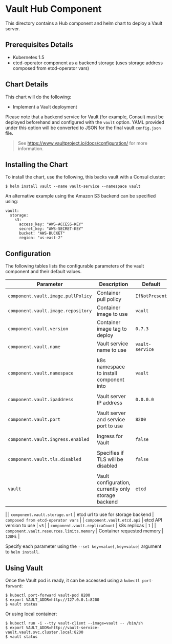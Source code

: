 # Vault Hub Component

This directory contains a Hub component and helm chart to deploy a Vault server.

## Prerequisites Details

* Kubernetes 1.5
* etcd-operator component as a backend storage (uses storage address composed from etcd-operator vars)

## Chart Details

This chart will do the following:

* Implement a Vault deployment

Please note that a backend service for Vault (for example, Consul) must
be deployed beforehand and configured with the `vault` option. YAML provided
under this option will be converted to JSON for the final vault `config.json`
file.

> See https://www.vaultproject.io/docs/configuration/ for more information.

## Installing the Chart

To install the chart, use the following, this backs vault with a Consul cluster:

```console
$ helm install vault --name vault-service --namespace vault
```

An alternative example using the Amazon S3 backend can be specified using:

```
vault:
  storage:
    s3:
      access_key: "AWS-ACCESS-KEY"
      secret_key: "AWS-SECRET-KEY"
      bucket: "AWS-BUCKET"
      region: "us-east-2"
```

## Configuration

The following tables lists the configurable parameters of the vault component and their default values.

|       Parameter         |           Description               |                         Default                     |
|-------------------------|-------------------------------------|-----------------------------------------------------|
| `component.vault.image.pullPolicy`      | Container pull policy               | `IfNotPresent`                                      |
| `component.vault.image.repository`      | Container image to use              | `vault`                                             |
| `component.vault.version`             | Container image tag to deploy       | `0.7.3`                                             |
| `component.vault.name`    | Vault service name to use           | `vault-service`
                |
| `component.vault.namespace` | k8s namespace to install component into         | `vault`
                |
| `component.vault.ipaddress`             | Vault server IP address             | `0.0.0.0`
                |
| `component.vault.port`    | Vault server and service port to use                   | `8200`
                |
| `component.vault.ingress.enabled`       | Ingress for Vault      | `false`
                |
| `component.vault.tls.disabled`          | Specifies if TLS will be disabled        | `false`
                |
| `vault`                 | Vault configuration, currently only storage backend      | `etcd` 
 |
| `component.vault.storage.url`           | etcd url to use for storage backend      | `composed from etcd-operator vars`                  |
| `component.vault.etcd.api`              | etcd API version to use            | `v3`
                  |
| `component.vault.replicaCount`          | k8s replicas                        | `1`                                                 |
| `component.vault.resources.limits.memory` | Container requested memory        | `128Mi`                                             |

Specify each parameter using the `--set key=value[,key=value]` argument to `helm install`.

## Using Vault

Once the Vault pod is ready, it can be accessed using a `kubectl
port-forward`:

```console
$ kubectl port-forward vault-pod 8200
$ export VAULT_ADDR=http://127.0.0.1:8200
$ vault status
```

Or using local container:
```console
$ kubectl run -i --tty vault-client --image=vault -- /bin/sh
$ export VAULT_ADDR=http://vault-service-vault.vault.svc.cluster.local:8200
$ vault status
```
